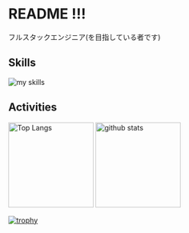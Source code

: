 <!-- 1. GitHub usernameを変更 -->
# README !!!
フルスタックエンジニア(を目指している者です)
<br>
## Skills
<img alt="my skills" src="https://skillicons.dev/icons?theme=dark&perline=7&i=html,css,js,ts,react,next,figma,python,prisma,supabase" theme=dark/>

## Activities
<div align="left" theme=dark> 
  <img alt="Top Langs" height="170px" src="https://github-readme-stats.vercel.app/api?username=tsukuneA1&theme=vue-dark&layout=compact" theme=dark/>
  <img alt="github stats" height="170px" src="https://github-readme-stats.vercel.app/api/top-langs/?username=tsukuneA1&theme=vue-dark&layout=compact" />
</div>

[![trophy](https://github-profile-trophy.vercel.app/?username=tsukuneA1&theme=onedark)](https://github.com/ryo-ma/github-profile-trophy)
